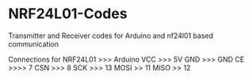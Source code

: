 # NRF24L01-Codes
Transmitter and Receiver codes for Arduino and nf24l01 based communication

Connections for NRF24L01 >>> Arduino
VCC >>> 5V
GND >>> GND
CE >>>> 7
CSN >>> 8
SCK >>> 13
MOSI >> 11
MISO >> 12
